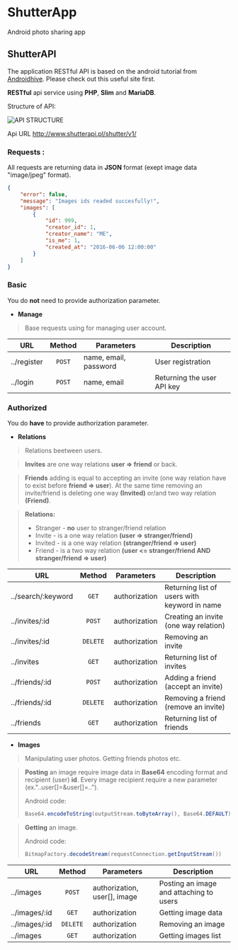 # ShutterApp
Android photo sharing app

## ShutterAPI

The application RESTful API is based on the android tutorial from [Androidhive](https://www.androidhive.info/2015/03/android-hosting-php-mysql-restful-services-to-digitalocean/). 
Please check out this useful site first.

**RESTful** api service using **PHP**, **Slim** and **MariaDB**.

Structure of API:

![API STRUCTURE](http://shutterapp.pl/img/apiDialog.png)

Api URL http://www.shutterapi.pl/shutter/v1/

### Requests :

All requests are returning data in **JSON** format (exept image data "image/jpeg" format). 
```json
{
	"error": false,
	"message": "Images ids readed succesfully!",
	"images": [
		{
			"id": 999,
			"creator_id": 1,
			"creator_name": "ME",
			"is_me": 1,
			"created_at": "2016-06-06 12:00:00"
		}
	]
}
 ```

### Basic

You do **not** need to provide authorization parameter.

- **Manage**

> Base requests using for managing user account. 

| URL           |	       Method |  	Parameters  |	 Description  |
| ------------- | :---: | ------------- | ------------- |
| ../register   | `POST`  | name, email, password | User registration  |
| ../login  | `POST`  | name, email  | Returning the user API key  |

### Authorized

You do **have** to provide authorization parameter.

- **Relations**

> Relations beetween users.

> **Invites**
> are one way relations **user => friend** or back.

> **Friends**
> adding is equal to accepting an invite (one way relation have to exist before **friend => user**).
> At the same time removing an invite/friend is deleting one way **(Invited)** or/and two way relation **(Friend)**.

> **Relations:**
> - Stranger - **no** user to stranger/friend relation
> - Invite - is a one way relation **(user => stranger/friend)**
> - Invited - is a one way relation **(stranger/friend => user)**
> - Friend - is a two way relation **(user <= stranger/friend AND stranger/friend => user)**

| URL           |	       Method |  	Parameters  |	 Description  |
| ------------- | :---: | ------------- | ------------- |
| ../search/:keyword   | `GET`  | authorization | Returning list of users with keyword in name  |
| ../invites/:id  | `POST`  | authorization | Creating an invite (one way relation)  |
| ../invites/:id  | `DELETE`  | authorization | Removing an invite |
| ../invites  | `GET`  | authorization | Returning list of invites |
| ../friends/:id  | `POST`  | authorization | Adding a friend (accept an invite)  |
| ../friends/:id  | `DELETE`  | authorization | Removing a friend (remove an invite)  |
| ../friends  | `GET`  | authorization | Returning list of friends |

- **Images**

> Manipulating user photos. Getting friends photos etc.

> **Posting**
> an image require image data in **Base64** encoding format and recipient (user) **id**.
> Every image recipient require a new parameter (ex."..user[]=<id>&user[]=<id2>..").<ENTER>
>
> Android code:
> ```java
> Base64.encodeToString(outputStream.toByteArray(), Base64.DEFAULT)
> ```

> **Getting**
> an image.
>
> Android code:
> ```java
> BitmapFactory.decodeStream(requestConnection.getInputStream())
> ```

| URL           |	       Method |  	Parameters  |	 Description  |
| ------------- | :---: | ------------- | ------------- |
| ../images   | `POST`  | authorization, user[], image | Posting an image and attaching to users |
| ../images/:id   | `GET`  | authorization | Getting image data |
| ../images/:id   | `DELETE`  | authorization | Removing an image |
| ../images   | `GET`  | authorization | Getting images list |

